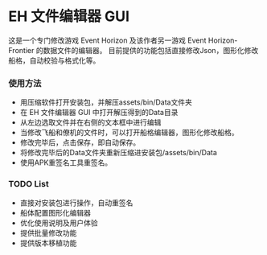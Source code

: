 # EH 文件编辑器 GUI
这是一个专门修改游戏 Event Horizon 及该作者另一游戏 Event Horizon-Frontier 的数据文件的编辑器。
目前提供的功能包括直接修改Json，图形化修改船格，自动校验与格式化等。

### 使用方法
- 用压缩软件打开安装包，并解压assets/bin/Data文件夹
- 在 EH 文件编辑器 GUI 中打开解压得到的Data目录
- 从左边选取文件并在右侧的文本框中进行编辑
- 当修改飞船和僚机的文件时，可以打开船格编辑器，图形化修改船格。
- 修改完毕后，点击保存，即自动保存。
- 将修改完毕后的Data文件夹重新压缩进安装包/assets/bin/Data
- 使用APK重签名工具重签名。

### TODO List
- 直接对安装包进行操作，自动重签名
- 船体配置图形化编辑器
- 优化使用说明及用户体验
- 提供批量修改功能
- 提供版本移植功能
